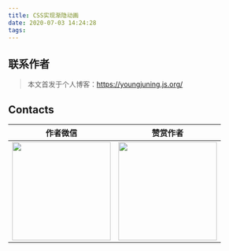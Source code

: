 ```yaml
---
title: CSS实现渐隐动画
date: 2020-07-03 14:24:28
tags:
---
```


<!--more-->

## 联系作者

> 本文首发于个人博客：https://youngjuning.js.org/

## Contacts

|                           作者微信                           |                           赞赏作者                           |
| :----------------------------------------------------------: | :----------------------------------------------------------: |
| <img src="https://i.loli.net/2020/02/22/q2tLiGYvhIxm3Fl.jpg" width="200px"/> | <img src="https://i.loli.net/2020/02/23/q56X1eYZuITQpsj.png" width="200px"/> |
